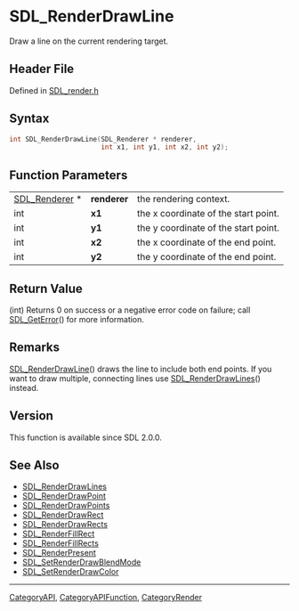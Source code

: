 # SDL_RenderDrawLine

Draw a line on the current rendering target.

## Header File

Defined in [SDL_render.h](https://github.com/libsdl-org/SDL/blob/SDL2/include/SDL_render.h)

## Syntax

```c
int SDL_RenderDrawLine(SDL_Renderer * renderer,
                       int x1, int y1, int x2, int y2);
```

## Function Parameters

|                                |              |                                      |
| ------------------------------ | ------------ | ------------------------------------ |
| [SDL_Renderer](SDL_Renderer) * | **renderer** | the rendering context.               |
| int                            | **x1**       | the x coordinate of the start point. |
| int                            | **y1**       | the y coordinate of the start point. |
| int                            | **x2**       | the x coordinate of the end point.   |
| int                            | **y2**       | the y coordinate of the end point.   |

## Return Value

(int) Returns 0 on success or a negative error code on failure; call
[SDL_GetError](SDL_GetError)() for more information.

## Remarks

[SDL_RenderDrawLine](SDL_RenderDrawLine)() draws the line to include both
end points. If you want to draw multiple, connecting lines use
[SDL_RenderDrawLines](SDL_RenderDrawLines)() instead.

## Version

This function is available since SDL 2.0.0.

## See Also

- [SDL_RenderDrawLines](SDL_RenderDrawLines)
- [SDL_RenderDrawPoint](SDL_RenderDrawPoint)
- [SDL_RenderDrawPoints](SDL_RenderDrawPoints)
- [SDL_RenderDrawRect](SDL_RenderDrawRect)
- [SDL_RenderDrawRects](SDL_RenderDrawRects)
- [SDL_RenderFillRect](SDL_RenderFillRect)
- [SDL_RenderFillRects](SDL_RenderFillRects)
- [SDL_RenderPresent](SDL_RenderPresent)
- [SDL_SetRenderDrawBlendMode](SDL_SetRenderDrawBlendMode)
- [SDL_SetRenderDrawColor](SDL_SetRenderDrawColor)

----
[CategoryAPI](CategoryAPI), [CategoryAPIFunction](CategoryAPIFunction), [CategoryRender](CategoryRender)

